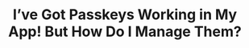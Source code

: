 ---
title: 'I’ve Got Passkeys Working in My App! But How Do I Manage Them?'
redirect_to: 'https://auth0.com/blog/passkeys-management/'
platform: medium
medium_excerpt: Passkeys allow you to authenticate securely, and they're easy to integrate using Auth0. But what happens after that? Let's learn how to list and revoke passkeys using Auth0.
---